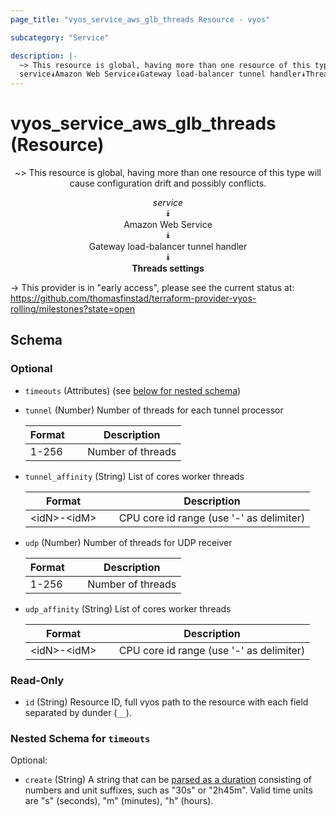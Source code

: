 ```yaml
---
page_title: "vyos_service_aws_glb_threads Resource - vyos"

subcategory: "Service"

description: |- 
  ~> This resource is global, having more than one resource of this type will cause configuration drift and possibly conflicts.
  service⯯Amazon Web Service⯯Gateway load-balancer tunnel handler⯯Threads settings
---
```


# vyos_service_aws_glb_threads (Resource)
<center>

~> This resource is global, having more than one resource of this type will cause configuration drift and possibly conflicts.

*service*  
⯯  
Amazon Web Service  
⯯  
Gateway load-balancer tunnel handler  
⯯  
**Threads settings**


</center>

-> This provider is in "early access", please see the current status at: https://github.com/thomasfinstad/terraform-provider-vyos-rolling/milestones?state=open

## Schema

### Optional

- `timeouts` (Attributes) (see [below for nested schema](#nestedatt--timeouts))
- `tunnel` (Number) Number of threads for each tunnel processor

    |Format  &emsp;|Description        |
    |----------|---------------------|
    |1-256   &emsp;|Number of threads  |
- `tunnel_affinity` (String) List of cores worker threads

    |Format       &emsp;|Description                               |
    |---------------|--------------------------------------------|
    |&lt;idN&gt;-&lt;idM&gt;  &emsp;|CPU core id range (use &#39;-&#39; as delimiter)  |
- `udp` (Number) Number of threads for UDP receiver

    |Format  &emsp;|Description        |
    |----------|---------------------|
    |1-256   &emsp;|Number of threads  |
- `udp_affinity` (String) List of cores worker threads

    |Format       &emsp;|Description                               |
    |---------------|--------------------------------------------|
    |&lt;idN&gt;-&lt;idM&gt;  &emsp;|CPU core id range (use &#39;-&#39; as delimiter)  |

### Read-Only

- `id` (String) Resource ID, full vyos path to the resource with each field separated by dunder (`__`).

<a id="nestedatt--timeouts"></a>
### Nested Schema for `timeouts`

Optional:

- `create` (String) A string that can be [parsed as a duration](https://pkg.go.dev/time#ParseDuration) consisting of numbers and unit suffixes, such as &#34;30s&#34; or &#34;2h45m&#34;. Valid time units are &#34;s&#34; (seconds), &#34;m&#34; (minutes), &#34;h&#34; (hours).  
